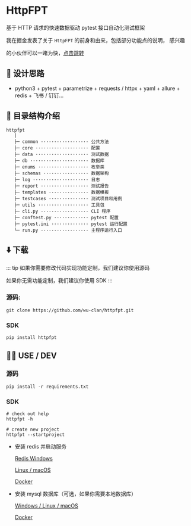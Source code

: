 # HttpFPT

基于 HTTP 请求的快速数据驱动 pytest 接口自动化测试框架

我在掘金发表了关于 `HttpFPT` 的前身和由来，包括部分功能点的说明， 感兴趣

的小伙伴可以一睹为快，[点击跳转](https://juejin.cn/post/7224314619867136037)

## 🧠 设计思路

- python3 + pytest + parametrize + requests / httpx + yaml + allure + redis + 飞书 / 钉钉...

## 🌳 目录结构介绍

```text
httpfpt
   |
   ├─ common ·················· 公共方法
   ├─ core ···················· 配置
   ├─ data ···················· 测试数据
   ├─ db ······················ 数据库
   ├─ enums ··················· 枚举类
   ├─ schemas ················· 数据架构
   ├─ log ····················· 日志
   ├─ report ·················· 测试报告
   ├─ templates ··············· 数据模板
   ├─ testcases ··············· 测试项目和用例
   ├─ utils ··················· 工具包
   ├─ cli.py ·················· CLI 程序
   ├─ conftest.py ············· pytest 配置
   ├─ pytest.ini ·············· pytest 运行配置
   └─ run.py ·················· 主程序运行入口
```

## ⬇️ 下载

::: tip
如果你需要修改代码实现功能定制，我们建议你使用源码

如果你无需功能定制，我们建议你使用 SDK
:::

### 源码:

```shell
git clone https://github.com/wu-clan/httpfpt.git
```

### SDK

```shell
pip install httpfpt
```

## 🧑‍💻 USE / DEV

### 源码

```shell
pip install -r requirements.txt
```

### SDK

```shell
# check out help
httpfpt -h

# create new project
httpfpt --startproject
```

- 安装 redis 并启动服务

  [Redis Windows](https://github.com/redis-windows/redis-windows)

  [Linux / macOS](https://redis.io/download/)

  [Docker](https://hub.docker.com/_/redis)

- 安装 mysql 数据库（可选，如果你需要本地数据库）

  [Windows / Linux / macOS](https://dev.mysql.com/downloads/installer/)

  [Docker](https://hub.docker.com/_/mysql)

[//]: # (## 📺 入门指北)

[//]: # ()

[//]: # (当前视频可能与当前版本有所出入，仅供参考)
